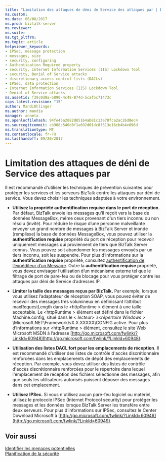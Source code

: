 ```yaml
---
title: "Limitation des attaques de déni de Service des attaques par | Documents Microsoft"
ms.custom: 
ms.date: 06/08/2017
ms.prod: biztalk-server
ms.reviewer: 
ms.suite: 
ms.tgt_pltfrm: 
ms.topic: article
helpviewer_keywords:
- IPSec, message protection
- messages, size
- security, configuring
- Authentication Required property
- security, Internet Information Services (IIS) Lockdown Tool
- security, Denial of Service attacks
- discretionary access control lists (DACLs)
- IPSec, data protection
- Internet Information Services (IIS) Lockdown Tool
- Denial of Service attacks
ms.assetid: f39c0d0a-b890-4c48-874d-5cafbc71473c
caps.latest.revision: "15"
author: MandiOhlinger
ms.author: mandia
manager: anneta
ms.openlocfilehash: 94fe45a2882d85164ab81c13e78fca2ac26d0ec4
ms.sourcegitcommit: cb908c540d8f1a692d01dc8f313e16cb4b4e696d
ms.translationtype: MT
ms.contentlocale: fr-FR
ms.lasthandoff: 09/20/2017
---
```

# <a name="mitigating-denial-of-service-attacks"></a>Limitation des attaques de déni de Service des attaques par
Il est recommandé d'utiliser les techniques de prévention suivantes pour protéger les services et les serveurs BizTalk contre les attaques par déni de service. Vous devez choisir les techniques adaptées à votre environnement.  
  
-   **Utilisez la propriété authentification requise dans le port de réception.** Par défaut, BizTalk envoie les messages qu'il reçoit vers la base de données MessageBox, même ceux provenant d'un tiers inconnu ou non résolu (invité). Pour réduire le risque d’une personne malveillante envoyer un grand nombre de messages à BizTalk Server et inonde (remplisse) la base de données MessageBox, vous pouvez utiliser la **authentification requise** propriété du port de réception pour recevoir uniquement messages qui proviennent de tiers que BizTalk Server connus. Vous pouvez soit abandonner les messages envoyés par un tiers inconnu, soit les suspendre. Pour plus d’informations sur la **authentification requise** propriété, consultez [authentification de l’expéditeur d’un Message](../core/authenticating-the-sender-of-a-message.md). Outre la **authentification requise** propriété, vous devez envisager l’utilisation d’un mécanisme externe tel que le filtrage de port de pare-feu ou de blocage pour vous protéger contre les attaques par déni de Service d’adresses IP.  
  
-   **Limiter la taille des messages reçus par BizTalk.** Par exemple, lorsque vous utilisez l’adaptateur de réception SOAP, vous pouvez éviter de recevoir des messages très volumineux en définissant l’attribut maxRequestLength dans le \<httpRuntime > élément à une taille acceptable. Le \<httpRuntime > élément est défini dans le fichier Machine.config, situé dans le \< *lecteur*> :\\<*répertoire Windows* > \Microsoft.NET\Framework\vX.X.XXXXX\CONFIG active. Pour plus d’informations sur \<httpRuntime > élément, consultez le site Web Microsoft MSDN à l’adresse [http://go.microsoft.com/fwlink/?LinkId=60948](http://go.microsoft.com/fwlink/?LinkId=60948).  
  
-   **Utilisation des listes DACL fort pour les emplacements de réception.** Il est recommandé d'utiliser des listes de contrôle d'accès discrétionnaire renforcées dans les emplacements de dépôt des emplacements de réception. Par exemple, vous devez utiliser des listes de contrôle d'accès discrétionnaire renforcées pour le répertoire dans lequel l'emplacement de réception des fichiers sélectionne des messages, afin que seuls les utilisateurs autorisés puissent déposer des messages dans cet emplacement.  
  
-   **Utilisez IPSec.** Si vous n'utilisez aucun pare-feu logiciel ou matériel, utilisez le protocole IPSec (Internet Protocol security) pour protéger les messages et les données lorsque BizTalk Server les transfère entre deux serveurs. Pour plus d’informations sur IPSec, consultez le Center Download Microsoft à [http://go.microsoft.com/fwlink/?LinkId=60949](http://go.microsoft.com/fwlink/?LinkId=60949).  
  
## <a name="see-also"></a>Voir aussi  
 [Identifier les menaces potentielles](../core/identifying-potential-threats.md)   
 [Planification de la sécurité](../core/planning-for-security.md)